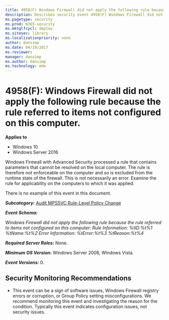 ```yaml
---
title: 4958(F) Windows Firewall did not apply the following rule because the rule referred to items not configured on this computer. (Windows 10)
description: Describes security event 4958(F) Windows Firewall did not apply the following rule because the rule referred to items not configured on this computer.
ms.pagetype: security
ms.prod: m365-security
ms.mktglfcycl: deploy
ms.sitesec: library
ms.localizationpriority: none
author: dansimp
ms.date: 04/19/2017
ms.reviewer: 
manager: dansimp
ms.author: dansimp
ms.technology: mde
---
```


# 4958(F): Windows Firewall did not apply the following rule because the rule referred to items not configured on this computer.

**Applies to**
-   Windows 10
-   Windows Server 2016


Windows Firewall with Advanced Security processed a rule that contains parameters that cannot be resolved on the local computer. The rule is therefore not enforceable on the computer and so is excluded from the runtime state of the firewall. This is not necessarily an error. Examine the rule for applicability on the computers to which it was applied.

There is no example of this event in this document.

***Subcategory:***&nbsp;[Audit MPSSVC Rule-Level Policy Change](audit-mpssvc-rule-level-policy-change.md)

***Event Schema:***

*Windows Firewall did not apply the following rule because the rule referred to items not configured on this computer:
Rule Information:
%tID:%t%1
%tName:%t%2
Error Information:
%tError:%t%3
%tReason:%t%4*

***Required Server Roles:*** None.

***Minimum OS Version:*** Windows Server 2008, Windows Vista.

***Event Versions:*** 0.

## Security Monitoring Recommendations

-   This event can be a sign of software issues, Windows Firewall registry errors or corruption, or Group Policy setting misconfigurations. We recommend monitoring this event and investigating the reason for the condition. Typically this event indicates configuration issues, not security issues.

